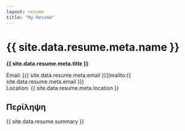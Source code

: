 ```yaml
---
layout: resume
title: "My Resume"
---
```


# {{ site.data.resume.meta.name }}
**{{ site.data.resume.meta.title }}**

Email: [{{ site.data.resume.meta.email }}](mailto:{{ site.data.resume.meta.email }})  
Location: {{ site.data.resume.meta.location }}

## Περίληψη
{{ site.data.resume.summary }}

